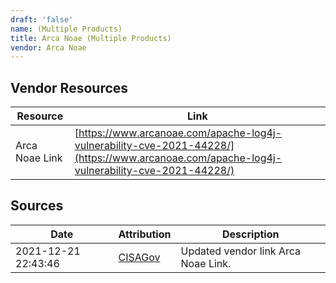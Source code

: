 ```yaml
---
draft: 'false'
name: (Multiple Products)
title: Arca Noae (Multiple Products)
vendor: Arca Noae
---
```


## Vendor Resources
| Resource | Link |
| --- | --- |
| Arca Noae Link | [https://www.arcanoae.com/apache-log4j-vulnerability-cve-2021-44228/](https://www.arcanoae.com/apache-log4j-vulnerability-cve-2021-44228/) |



## Sources
| Date | Attribution | Description |
| --- | --- | --- |
| 2021-12-21 22:43:46 | [CISAGov](https://raw.githubusercontent.com/cisagov/log4j-affected-db/develop/README.md) | Updated vendor link Arca Noae Link.  |
